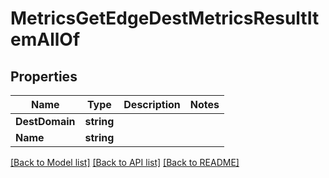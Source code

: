 # MetricsGetEdgeDestMetricsResultItemAllOf

## Properties

Name | Type | Description | Notes
------------ | ------------- | ------------- | -------------
**DestDomain** | **string** |  | 
**Name** | **string** |  | 

[[Back to Model list]](../README.md#documentation-for-models) [[Back to API list]](../README.md#documentation-for-api-endpoints) [[Back to README]](../README.md)


